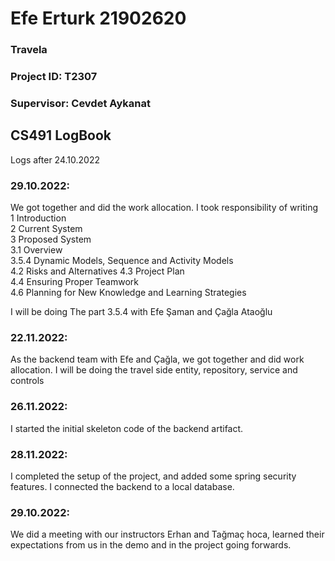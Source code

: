 # Efe Erturk 21902620
### Travela
### Project ID: T2307
### Supervisor: Cevdet Aykanat

## CS491 LogBook
Logs after 24.10.2022
### 29.10.2022:
We got together and did the work allocation. I took responsibility of writing     
1	Introduction     
2	Current System   
3	Proposed System    
  3.1	Overview        
  3.5.4	Dynamic Models, Sequence and Activity Models    
  4.2	Risks and Alternatives
  4.3	Project Plan	   
  4.4	Ensuring Proper Teamwork   
  4.6	Planning for New Knowledge and Learning Strategies
  
I will be doing The part 3.5.4 with Efe Şaman and Çağla Ataoğlu

### 22.11.2022:
As the backend team with Efe and Çağla, we got together and did work allocation. I will be doing the travel side entity, repository, service and controls

### 26.11.2022:
I started the initial skeleton code of the backend artifact.

### 28.11.2022:
I completed the setup of the project, and added some spring security features. I connected the backend to a local database.

### 29.10.2022:
We did a meeting with our instructors Erhan and Tağmaç hoca, learned their expectations from us in the demo and in the project going forwards.
